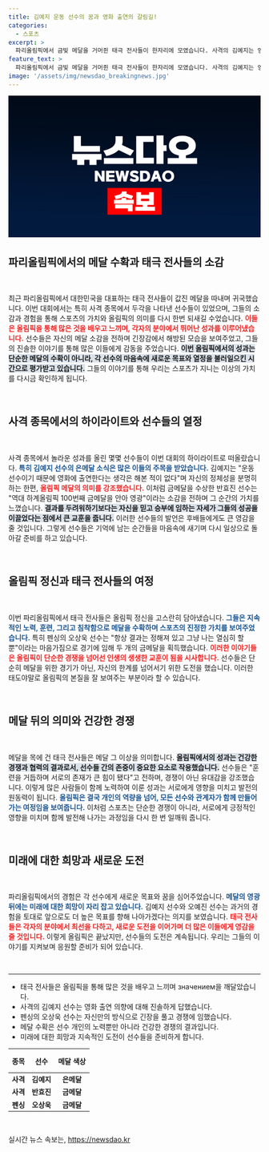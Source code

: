 ```yaml
---
title: 김예지 운동 선수의 꿈과 영화 출연의 갈림길!
categories:
  - 스포츠
excerpt: >
  파리올림픽에서 금빛 메달을 거머쥔 태극 전사들이 한자리에 모였습니다. 사격의 김예지는 영화 출연 가능성에 대해 특유의 솔직함을 드러냈고, 올림픽의 감격을 나눴습니다. 스포츠와 감동이 만나는 순간을 놓치지 마세요!
feature_text: >
  파리올림픽에서 금빛 메달을 거머쥔 태극 전사들이 한자리에 모였습니다. 사격의 김예지는 영화 출연 가능성에 대해 특유의 솔직함을 드러냈고, 올림픽의 감격을 나눴습니다. 스포츠와 감동이 만나는 순간을 놓치지 마세요!
image: '/assets/img/newsdao_breakingnews.jpg'
---
```


<p><img src="/assets/img/newsdao_breakingnews.jpg" alt="ranknews 속보" /></p>

<h2 data-ke-size="size26">파리올림픽에서의 메달 수확과 태극 전사들의 소감</h2>

<p data-ke-size="size16">&nbsp;</p>

<p data-ke-size="size16">최근 파리올림픽에서 대한민국을 대표하는 태극 전사들이 값진 메달을 따내며 귀국했습니다. 이번 대회에서는 특히 사격 종목에서 두각을 나타낸 선수들이 있었으며, 그들의 소감과 경험을 통해 스포츠의 가치와 올림픽의 의미를 다시 한번 되새길 수었습니다. <b><span style="color: #ee2323;">이들은 올림픽을 통해 많은 것을 배우고 느끼며, 각자의 분야에서 뛰어난 성과를 이루어냈습니다.</span></b> 선수들은 자신의 메달 소감을 전하며 긴장감에서 해방된 모습을 보여주었고, 그들의 진솔한 이야기를 통해 많은 이들에게 감동을 주었습니다. <b><span style="background-color: #21538527;">이번 올림픽에서의 성과는 단순한 메달의 수확이 아니라, 각 선수의 마음속에 새로운 목표와 열정을 불러일으킨 시간으로 평가받고 있습니다.</span></b> 그들의 이야기를 통해 우리는 스포츠가 지니는 이상의 가치를 다시금 확인하게 됩니다.</p>

<p data-ke-size="size16">&nbsp;</p>

<h2 data-ke-size="size26">사격 종목에서의 하이라이트와 선수들의 열정</h2>

<p data-ke-size="size16">&nbsp;</p>

<p data-ke-size="size16">사격 종목에서 놀라운 성과를 올린 몇몇 선수들이 이번 대회의 하이라이트로 떠올랐습니다. <b><span style="color: #1a5490;">특히 김예지 선수의 은메달 소식은 많은 이들의 주목을 받았습니다.</span></b> 김예지는 "운동선수이기 때문에 영화에 출연한다는 생각은 해본 적이 없다"며 자신의 정체성을 분명히 하는 한편, <b><span style="color: #ee2323;">올림픽 메달의 의미를 강조했습니다.</span></b> 이처럼 금메달을 수상한 반효진 선수는 "역대 하계올림픽 100번째 금메달을 안아 영광"이라는 소감을 전하며 그 순간의 가치를 느꼈습니다. <b><span style="background-color: #21538527;">결과를 두려워하기보다는 자신을 믿고 승부에 임하는 자세가 그들의 성공을 이끌었다는 점에서 큰 교훈을 줍니다.</span></b> 이러한 선수들의 발언은 후배들에게도 큰 영감을 줄 것입니다. 그렇게 선수들은 기억에 남는 순간들을 마음속에 새기며 다시 일상으로 돌아갈 준비를 하고 있습니다.</p>

<p data-ke-size="size16">&nbsp;</p>

<h2 data-ke-size="size26">올림픽 정신과 태극 전사들의 여정</h2>

<p data-ke-size="size16">&nbsp;</p>

<p data-ke-size="size16">이번 파리올림픽에서 태극 전사들은 올림픽 정신을 고스란히 담아냈습니다. <b><span style="color: #1a5490;">그들은 지속적인 노력, 훈련, 그리고 침착함으로 메달을 수확하며 스포츠의 진정한 가치를 보여주었습니다.</span></b> 특히 펜싱의 오상욱 선수는 "항상 결과는 정해져 있고 그냥 나는 열심히 할 뿐"이라는 마음가짐으로 경기에 임해 두 개의 금메달을 획득했습니다. <b><span style="color: #ee2323;">이러한 이야기들은 올림픽이 단순한 경쟁을 넘어선 인생의 생생한 교훈이 됨을 시사합니다.</span></b> 선수들은 단순히 메달을 위한 경기가 아닌, 자신의 한계를 넘어서기 위한 도전을 했습니다. 이러한 태도야말로 올림픽의 본질을 잘 보여주는 부분이라 할 수 있습니다.</p>

<p data-ke-size="size16">&nbsp;</p>

<h2 data-ke-size="size26">메달 뒤의 의미와 건강한 경쟁</h2>

<p data-ke-size="size16">&nbsp;</p>

<p data-ke-size="size16">메달을 목에 건 태극 전사들은 메달 그 이상을 의미합니다. <b><span style="background-color: #21538527;">올림픽에서의 성과는 건강한 경쟁과 협력의 결과로서, 선수들 간의 존중이 중요한 요소로 작용했습니다.</span></b> 선수들은 "훈련을 거듭하며 서로의 존재가 큰 힘이 됐다"고 전하며, 경쟁이 아닌 유대감을 강조했습니다. 이렇게 많은 사람들이 함께 노력하여 이룬 성과는 서로에게 영향을 미치고 발전의 원동력이 됩니다. <b><span style="color: #1a5490;">올림픽은 결국 개인의 역량을 넘어, 모든 선수와 관계자가 함께 만들어가는 여정임을 보여줍니다.</span></b> 이처럼 스포츠는 단순한 경쟁이 아니라, 서로에게 긍정적인 영향을 미치며 함께 발전해 나가는 과정임을 다시 한 번 일깨워 줍니다.</p>

<p data-ke-size="size16">&nbsp;</p>

<h2 data-ke-size="size26">미래에 대한 희망과 새로운 도전</h2>

<p data-ke-size="size16">&nbsp;</p>

<p data-ke-size="size16">파리올림픽에서의 경험은 각 선수에게 새로운 목표와 꿈을 심어주었습니다. <b><span style="color: #1a5490;">메달의 영광 뒤에는 미래에 대한 희망이 자리 잡고 있습니다.</span></b> 김예지 선수와 오예진 선수는 과거의 경험을 토대로 앞으로도 더 높은 목표를 향해 나아가겠다는 의지를 보였습니다. <b><span style="color: #ee2323;">태극 전사들은 각자의 분야에서 최선을 다하고, 새로운 도전을 이어가며 더 많은 이들에게 영감을 줄 것입니다.</span></b> 이렇게 올림픽은 끝났지만, 선수들의 도전은 계속됩니다. 우리는 그들의 이야기를 지켜보며 응원할 준비가 되어 있습니다.</p>

<p data-ke-size="size16">&nbsp;</p>

<hr>

<ul>
    <li>태극 전사들은 올림픽을 통해 많은 것을 배우고 느끼며 значением을 깨달았습니다.</li>
    <li>사격의 김예지 선수는 영화 출연 의향에 대해 진솔하게 답했습니다.</li>
    <li>펜싱의 오상욱 선수는 자신만의 방식으로 긴장을 풀고 경쟁에 임했습니다.</li>
    <li>메달 수확은 선수 개인의 노력뿐만 아니라 건강한 경쟁의 결과입니다.</li>
    <li>미래에 대한 희망과 지속적인 도전이 선수들을 준비하게 합니다.</li>
</ul>

<table style="width: 100%; border-collapse: collapse;">
    <thead>
        <tr>
            <th style="text-align: center; height: 40px;"><b>종목</b></th>
            <th style="text-align: center; height: 40px;"><b>선수</b></th>
            <th style="text-align: center; height: 40px;"><b>메달 색상</b></th>
        </tr>
    </thead>
    <tbody>
        <tr>
            <td style="text-align: center; height: 17px;"><b>사격</b></td>
            <td style="text-align: center; height: 17px;"><b>김예지</b></td>
            <td style="text-align: center; height: 17px;"><b>은메달</b></td>
        </tr>
        <tr>
            <td style="text-align: center; height: 17px;"><b>사격</b></td>
            <td style="text-align: center; height: 17px;"><b>반효진</b></td>
            <td style="text-align: center; height: 17px;"><b>금메달</b></td>
        </tr>
        <tr>
            <td style="text-align: center; height: 17px;"><b>펜싱</b></td>
            <td style="text-align: center; height: 17px;"><b>오상욱</b></td>
            <td style="text-align: center; height: 17px;"><b>금메달</b></td>
        </tr>
    </tbody>
</table>

<p data-ke-size="size16">&nbsp;</p>
실시간 뉴스 속보는, <a href="https://newsdao.kr" rel="dofollow">https://newsdao.kr</a>


